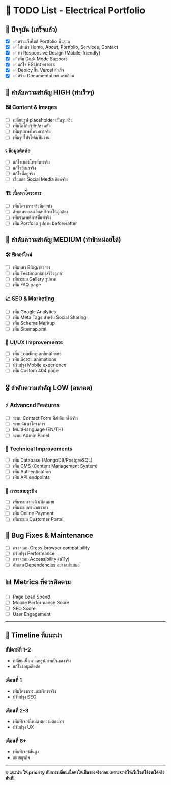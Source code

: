 # 📝 TODO List - Electrical Portfolio

## 🎯 ปัจจุบัน (เสร็จแล้ว)
- [x] ✅ สร้างเว็บไซต์ Portfolio พื้นฐาน
- [x] ✅ ใส่หน้า Home, About, Portfolio, Services, Contact
- [x] ✅ ทำ Responsive Design (Mobile-friendly)
- [x] ✅ เพิ่ม Dark Mode Support
- [x] ✅ แก้ไข ESLint errors
- [x] ✅ Deploy ขึ้น Vercel สำเร็จ
- [x] ✅ สร้าง Documentation ครบถ้วน

## 🌟 ลำดับความสำคัญ HIGH (ทำเร็วๆ)

### 🖼️ Content & Images
- [ ] เปลี่ยนรูป placeholder เป็นรูปจริง
- [ ] เพิ่มโลโก้บริษัท/ส่วนตัว
- [ ] เพิ่มรูปภาพโครงการจริง
- [ ] เพิ่มรูปโปรไฟล์/ทีมงาน

### 📞 ข้อมูลติดต่อ
- [ ] แก้ไขเบอร์โทรศัพท์จริง
- [ ] แก้ไขอีเมลจริง
- [ ] แก้ไขที่อยู่จริง
- [ ] เชื่อมต่อ Social Media ลิงค์จริง

### 🏗️ เนื้อหาโครงการ
- [ ] เพิ่มโครงการจริงที่เคยทำ
- [ ] อัพเดทรายละเอียดบริการให้ถูกต้อง
- [ ] เพิ่มราคาบริการที่แท้จริง
- [ ] เพิ่ม Portfolio รูปภาพ before/after

## 🚀 ลำดับความสำคัญ MEDIUM (ทำช้าหน่อยได้)

### 🛠️ ฟีเจอร์ใหม่
- [ ] เพิ่มหน้า Blog/ข่าวสาร
- [ ] เพิ่ม Testimonials/รีวิวลูกค้า
- [ ] เพิ่มระบบ Gallery รูปภาพ
- [ ] เพิ่ม FAQ page

### 📈 SEO & Marketing
- [ ] เพิ่ม Google Analytics
- [ ] เพิ่ม Meta Tags สำหรับ Social Sharing
- [ ] เพิ่ม Schema Markup
- [ ] เพิ่ม Sitemap.xml

### 🎨 UI/UX Improvements
- [ ] เพิ่ม Loading animations
- [ ] เพิ่ม Scroll animations
- [ ] ปรับปรุง Mobile experience
- [ ] เพิ่ม Custom 404 page

## 🎖️ ลำดับความสำคัญ LOW (อนาคต)

### ⚡ Advanced Features
- [ ] ระบบ Contact Form ที่ส่งอีเมลได้จริง
- [ ] ระบบค้นหาโครงการ
- [ ] Multi-language (EN/TH)
- [ ] ระบบ Admin Panel

### 🔧 Technical Improvements
- [ ] เพิ่ม Database (MongoDB/PostgreSQL)
- [ ] เพิ่ม CMS (Content Management System)
- [ ] เพิ่ม Authentication
- [ ] เพิ่ม API endpoints

### 📱 การขยายธุรกิจ
- [ ] เพิ่มระบบจองคิว/นัดหมาย
- [ ] เพิ่มระบบคำนวณราคา
- [ ] เพิ่ม Online Payment
- [ ] เพิ่มระบบ Customer Portal

## 🐛 Bug Fixes & Maintenance
- [ ] ตรวจสอบ Cross-browser compatibility
- [ ] ปรับปรุง Performance
- [ ] ตรวจสอบ Accessibility (a11y)
- [ ] อัพเดท Dependencies อย่างสม่ำเสมอ

## 📊 Metrics ที่ควรติดตาม
- [ ] Page Load Speed
- [ ] Mobile Performance Score
- [ ] SEO Score
- [ ] User Engagement

---

## 📅 Timeline ที่แนะนำ

### สัปดาห์ที่ 1-2
- เปลี่ยนเนื้อหาและรูปภาพเป็นของจริง
- แก้ไขข้อมูลติดต่อ

### เดือนที่ 1  
- เพิ่มโครงการและบริการจริง
- ปรับปรุง SEO

### เดือนที่ 2-3
- เพิ่มฟีเจอร์ใหม่ตามความต้องการ
- ปรับปรุง UX

### เดือนที่ 6+
- เพิ่มฟีเจอร์ขั้นสูง
- ขยายธุรกิจ

---

**💡 แนะนำ: ให้ priority กับการเปลี่ยนเนื้อหาให้เป็นของจริงก่อน เพราะจะทำให้เว็บไซต์ใช้งานได้จริงทันที!** 